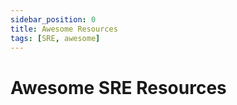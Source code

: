 ```yaml
---
sidebar_position: 0
title: Awesome Resources
tags: [SRE, awesome]
---
```


# Awesome SRE Resources #
